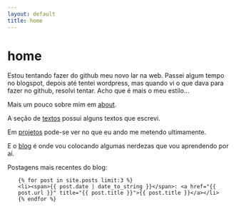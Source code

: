 ```yaml
---
layout: default
title: home
---
```

# home
Estou tentando fazer do github meu novo lar na web. Passei algum tempo no
blogspot, depois até tentei wordpress, mas quando vi o que dava para fazer
no github, resolvi tentar. Acho que é mais o meu estilo...

Mais um pouco sobre mim em [about](/about).

A seção de [textos](/txts/) possui alguns textos que escrevi.

Em [projetos](/projetos) pode-se ver no que eu ando me metendo ultimamente.

E o [blog](/blog/) é onde vou colocando algumas nerdezas que
vou aprendendo por aí.

Postagens mais recentes do blog:
<ul class="posts">

    {% for post in site.posts limit:3 %}
    <li><span>{{ post.date | date_to_string }}</span>: <a href="{{ post.url }}" title="{{ post.title }}">{{ post.title }}</a></li>
    {% endfor %}
</ul>
